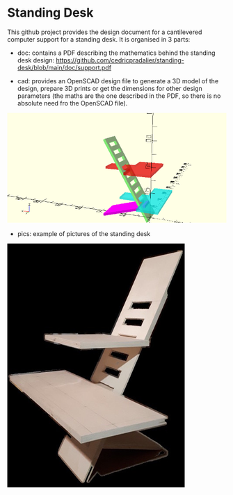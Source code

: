 # Standing Desk

This github project provides the design document for a cantilevered computer support for a standing desk. It is organised in 3 parts:
* doc: contains a PDF describing the mathematics behind the standing desk design: https://github.com/cedricpradalier/standing-desk/blob/main/doc/support.pdf

* cad: provides an OpenSCAD design file to generate a 3D model of the design, prepare 3D prints or get the dimensions for other design parameters (the maths are the one described in the PDF, so there is no absolute need fro the OpenSCAD file).

![CAD example](https://github.com/cedricpradalier/standing-desk/blob/main/cad/SupportAssisDebout.png)

* pics: example of pictures of the standing desk

![Standing desk](https://github.com/cedricpradalier/standing-desk/blob/main/pics/IMG_20210303_231314.jpg)
